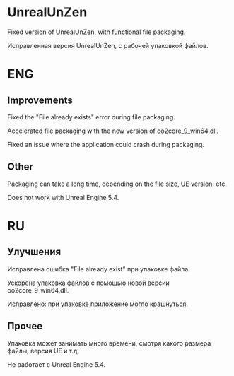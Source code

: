 # UnrealUnZen
Fixed version of UnrealUnZen, with functional file packaging. 

Исправленная версия UnrealUnZen, с рабочей упаковкой файлов.




# ENG

## Improvements
Fixed the "File already exists" error during file packaging.

Accelerated file packaging with the new version of oo2core_9_win64.dll.

Fixed an issue where the application could crash during packaging.

## Other
Packaging can take a long time, depending on the file size, UE version, etc. 

Does not work with Unreal Engine 5.4.


# RU

## Улучшения
Исправлена ошибка "File already exist" при упаковке файла.

Ускорена упаковка файлов с помощью новой версии oo2core_9_win64.dll.

Исправлено: при упаковке приложение могло крашнуться.

## Прочее
Упаковка может занимать много времени, смотря какого размера файлы, версия UE и т.д.

Не работает с Unreal Engine 5.4.


